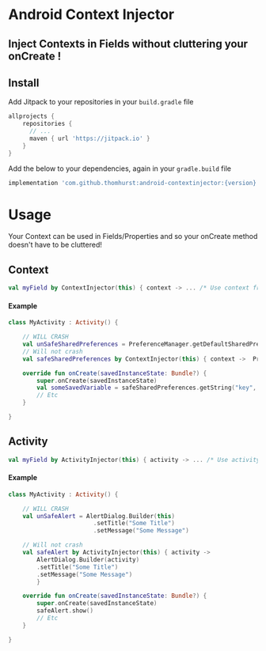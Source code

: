 # Android Context Injector
## Inject Contexts in Fields without cluttering your onCreate !

## Install
Add Jitpack to your repositories in your `build.gradle` file

```gradle
allprojects {
    repositories {
      // ...
      maven { url 'https://jitpack.io' }
    }
}
```

Add the below to your dependencies, again in your `gradle.build` file

```gradle
implementation 'com.github.thomhurst:android-contextinjector:{version}'
```

# Usage

Your Context can be used in Fields/Properties and so your onCreate method doesn't have to be cluttered!

## Context

```kotlin
val myField by ContextInjector(this) { context -> ... /* Use context from lambda */ }
```

#### Example

```kotlin
class MyActivity : Activity() {

    // WILL CRASH
    val unSafeSharedPreferences = PreferenceManager.getDefaultSharedPreferences(this)
    // Will not crash
    val safeSharedPreferences by ContextInjector(this) { context ->  PreferenceManager.getDefaultSharedPreferences(context) } 

    override fun onCreate(savedInstanceState: Bundle?) {
        super.onCreate(savedInstanceState)
        val someSavedVariable = safeSharedPreferences.getString("key", null)
        // Etc
    }

}
```

## Activity

```kotlin
val myField by ActivityInjector(this) { activity -> ... /* Use activity from lambda */ }
```

#### Example

```kotlin
class MyActivity : Activity() {

    // WILL CRASH
    val unSafeAlert = AlertDialog.Builder(this)
                        .setTitle("Some Title")
                        .setMessage("Some Message")

    // Will not crash
    val safeAlert by ActivityInjector(this) { activity ->  
        AlertDialog.Builder(activity)
        .setTitle("Some Title")
        .setMessage("Some Message") 
        } 

    override fun onCreate(savedInstanceState: Bundle?) {
        super.onCreate(savedInstanceState)
        safeAlert.show()
        // Etc
    }

}
```

